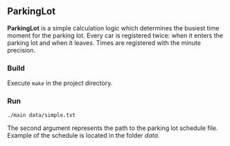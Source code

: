 ## ParkingLot
**ParkingLot** is a simple calculation logic which determines the busiest time moment for the parking lot. Every car is registered twice: when it enters the parking lot and when it leaves. Times are registered with the minute precision.

### Build
Execute `make` in the project directory.

### Run
`./main data/simple.txt`

The second argument represents the path to the parking lot schedule file. Example of the schedule is located in the folder *data*.
